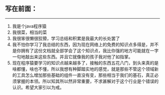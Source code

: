 ## 写在前面：

---

1. 我是个java程序猿
2. 我很菜，相当的菜
3. 我很笨很懒很狡猾，学习总结和积累是我最大的长处罢了
4. 我不怕你学习了我总结的东西，因为现在网络上的免费的知识点多得是，并不是你拥有了这份文档就全部学会了这个知识点，我比你强的地方可能就在一字一句地敲出来这些东西。并且它就像我的孩子我对他了如指掌。
5. 现在程序猿要学习的知识点越来越多了，接触的东西五花八门，到头来真的是啥都懂，啥也不懂，所以我想有种脚踏实地的感觉，就是那些不管这个领域新的工具怎么增加那些基础的组件一直没有变，那些相当于我们的基石，真正必须掌握的本领。所以知其所以然非常重要，不求甚解对于这个行业是个错误的认识。希望大家引以为戒。







